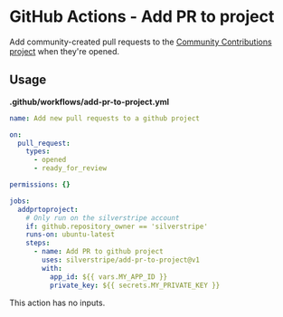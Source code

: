 # GitHub Actions - Add PR to project

Add community-created pull requests to the [Community Contributions project](https://github.com/orgs/silverstripe/projects/4) when they're opened.

## Usage

**.github/workflows/add-pr-to-project.yml**
```yml
name: Add new pull requests to a github project

on:
  pull_request:
    types:
      - opened
      - ready_for_review

permissions: {}

jobs:
  addprtoproject:
    # Only run on the silverstripe account
    if: github.repository_owner == 'silverstripe'
    runs-on: ubuntu-latest
    steps:
      - name: Add PR to github project
        uses: silverstripe/add-pr-to-project@v1
        with:
          app_id: ${{ vars.MY_APP_ID }}
          private_key: ${{ secrets.MY_PRIVATE_KEY }}
```

This action has no inputs.
